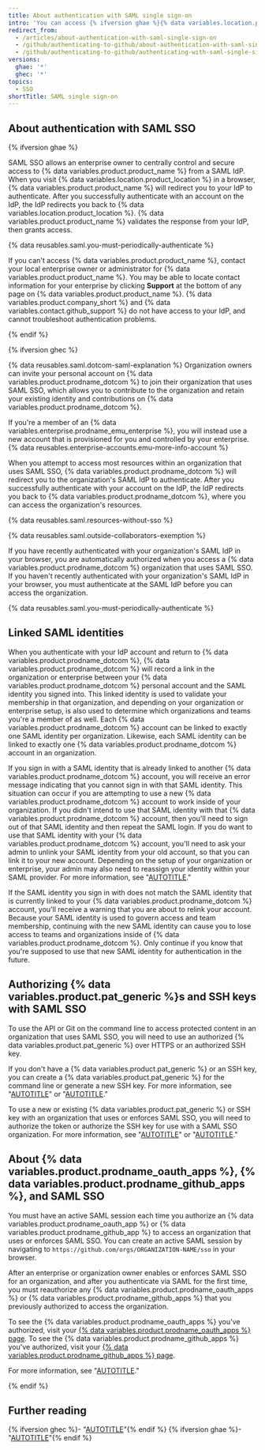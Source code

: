 ```yaml
---
title: About authentication with SAML single sign-on
intro: 'You can access {% ifversion ghae %}{% data variables.location.product_location %}{% elsif ghec %}an organization that uses SAML single sign-on (SSO){% endif %} by authenticating {% ifversion ghae %}with SAML single sign-on (SSO) {% endif %}through an identity provider (IdP).'
redirect_from:
  - /articles/about-authentication-with-saml-single-sign-on
  - /github/authenticating-to-github/about-authentication-with-saml-single-sign-on
  - /github/authenticating-to-github/authenticating-with-saml-single-sign-on/about-authentication-with-saml-single-sign-on
versions:
  ghae: '*'
  ghec: '*'
topics:
  - SSO
shortTitle: SAML single sign-on
---
```

## About authentication with SAML SSO

{% ifversion ghae %}

SAML SSO allows an enterprise owner to centrally control and secure access to {% data variables.product.product_name %} from a SAML IdP. When you visit {% data variables.location.product_location %} in a browser, {% data variables.product.product_name %} will redirect you to your IdP to authenticate. After you successfully authenticate with an account on the IdP, the IdP redirects you back to {% data variables.location.product_location %}. {% data variables.product.product_name %} validates the response from your IdP, then grants access.

{% data reusables.saml.you-must-periodically-authenticate %}

If you can't access {% data variables.product.product_name %}, contact your local enterprise owner or administrator for {% data variables.product.product_name %}. You may be able to locate contact information for your enterprise by clicking **Support** at the bottom of any page on {% data variables.product.product_name %}. {% data variables.product.company_short %} and {% data variables.contact.github_support %} do not have access to your IdP, and cannot troubleshoot authentication problems.

{% endif %}

{% ifversion ghec %}

{% data reusables.saml.dotcom-saml-explanation %} Organization owners can invite your personal account on {% data variables.product.prodname_dotcom %} to join their organization that uses SAML SSO, which allows you to contribute to the organization and retain your existing identity and contributions on {% data variables.product.prodname_dotcom %}.

If you're a member of an {% data variables.enterprise.prodname_emu_enterprise %}, you will instead use a new account that is provisioned for you and controlled by your enterprise. {% data reusables.enterprise-accounts.emu-more-info-account %}

When you attempt to access most resources within an organization that uses SAML SSO, {% data variables.product.prodname_dotcom %} will redirect you to the organization's SAML IdP to authenticate. After you successfully authenticate with your account on the IdP, the IdP redirects you back to {% data variables.product.prodname_dotcom %}, where you can access the organization's resources.

{% data reusables.saml.resources-without-sso %}

{% data reusables.saml.outside-collaborators-exemption %}

If you have recently authenticated with your organization's SAML IdP in your browser, you are automatically authorized when you access a {% data variables.product.prodname_dotcom %} organization that uses SAML SSO. If you haven't recently authenticated with your organization's SAML IdP in your browser, you must authenticate at the SAML IdP before you can access the organization.

{% data reusables.saml.you-must-periodically-authenticate %}

## Linked SAML identities

When you authenticate with your IdP account and return to {% data variables.product.prodname_dotcom %}, {% data variables.product.prodname_dotcom %} will record a link in the organization or enterprise between your {% data variables.product.prodname_dotcom %} personal account and the SAML identity you signed into.  This linked identity is used to validate your membership in that organization, and depending on your organization or enterprise setup, is also used to determine which organizations and teams you're a member of as well. Each {% data variables.product.prodname_dotcom %} account can be linked to exactly one SAML identity per organization. Likewise, each SAML identity can be linked to exactly one {% data variables.product.prodname_dotcom %} account in an organization.

If you sign in with a SAML identity that is already linked to another {% data variables.product.prodname_dotcom %} account, you will receive an error message indicating that you cannot sign in with that SAML identity. This situation can occur if you are attempting to use a new {% data variables.product.prodname_dotcom %} account to work inside of your organization. If you didn't intend to use that SAML identity with that {% data variables.product.prodname_dotcom %} account, then you'll need to sign out of that SAML identity and then repeat the SAML login. If you do want to use that SAML identity with your {% data variables.product.prodname_dotcom %} account, you'll need to ask your admin to unlink your SAML identity from your old account, so that you can link it to your new account.  Depending on the setup of your organization or enterprise, your admin may also need to reassign your identity within your SAML provider.  For more information, see "[AUTOTITLE](/organizations/granting-access-to-your-organization-with-saml-single-sign-on/viewing-and-managing-a-members-saml-access-to-your-organization#viewing-and-revoking-a-linked-identity)."

If the SAML identity you sign in with does not match the SAML identity that is currently linked to your {% data variables.product.prodname_dotcom %} account, you'll receive a warning that you are about to relink your account. Because your SAML identity is used to govern access and team membership, continuing with the new SAML identity can cause you to lose access to teams and organizations inside of {% data variables.product.prodname_dotcom %}. Only continue if you know that you're supposed to use that new SAML identity for authentication in the future.

## Authorizing {% data variables.product.pat_generic %}s and SSH keys with SAML SSO

To use the API or Git on the command line to access protected content in an organization that uses SAML SSO, you will need to use an authorized {% data variables.product.pat_generic %} over HTTPS or an authorized SSH key.

If you don't have a {% data variables.product.pat_generic %} or an SSH key, you can create a {% data variables.product.pat_generic %} for the command line or generate a new SSH key. For more information, see "[AUTOTITLE](/authentication/keeping-your-account-and-data-secure/creating-a-personal-access-token)" or "[AUTOTITLE](/authentication/connecting-to-github-with-ssh/generating-a-new-ssh-key-and-adding-it-to-the-ssh-agent)."

To use a new or existing {% data variables.product.pat_generic %} or SSH key with an organization that uses or enforces SAML SSO, you will need to authorize the token or authorize the SSH key for use with a SAML SSO organization. For more information, see "[AUTOTITLE](/authentication/authenticating-with-saml-single-sign-on/authorizing-a-personal-access-token-for-use-with-saml-single-sign-on)" or "[AUTOTITLE](/authentication/authenticating-with-saml-single-sign-on/authorizing-an-ssh-key-for-use-with-saml-single-sign-on)."

## About {% data variables.product.prodname_oauth_apps %}, {% data variables.product.prodname_github_apps %}, and SAML SSO

You must have an active SAML session each time you authorize an {% data variables.product.prodname_oauth_app %} or {% data variables.product.prodname_github_app %} to access an organization that uses or enforces SAML SSO. You can create an active SAML session by navigating to `https://github.com/orgs/ORGANIZATION-NAME/sso` in your browser.

After an enterprise or organization owner enables or enforces SAML SSO for an organization, and after you authenticate via SAML for the first time, you must reauthorize any {% data variables.product.prodname_oauth_apps %} or {% data variables.product.prodname_github_apps %} that you previously authorized to access the organization.

To see the {% data variables.product.prodname_oauth_apps %} you've authorized, visit your [{% data variables.product.prodname_oauth_apps %} page](https://github.com/settings/applications). To see the {% data variables.product.prodname_github_apps %} you've authorized, visit your [{% data variables.product.prodname_github_apps %} page](https://github.com/settings/apps/authorizations).

For more information, see "[AUTOTITLE](/apps/using-github-apps/saml-and-github-apps)."

{% endif %}

## Further reading

{% ifversion ghec %}- "[AUTOTITLE](/organizations/managing-saml-single-sign-on-for-your-organization/about-identity-and-access-management-with-saml-single-sign-on)"{% endif %}
{% ifversion ghae %}- "[AUTOTITLE](/admin/identity-and-access-management/using-saml-for-enterprise-iam/about-saml-for-enterprise-iam)"{% endif %}
